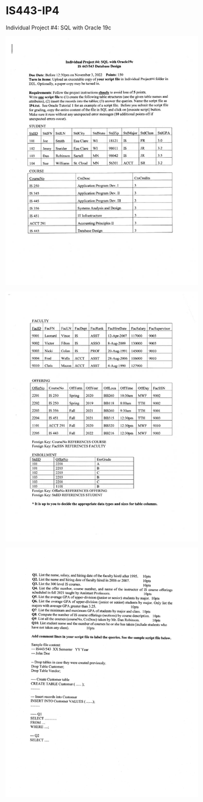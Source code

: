 # IS443-IP4
Individual Project #4: SQL with Oracle 19c

![Page1](Assignment-Pictures/P1.jpg)

![Page2](Assignment-Pictures/P2.jpg)

![Page3](Assignment-Pictures/P3.jpg)
